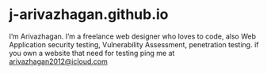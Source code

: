 # j-arivazhagan.github.io
I’m Arivazhagan. I’m a freelance web designer who loves to code, also Web Application security testing, Vulnerability Assessment, penetration testing. if you own a website that need for testing ping me at arivazhagan2012@icloud.com
